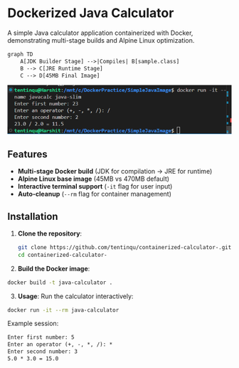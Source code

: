 # Dockerized Java Calculator

A simple Java calculator application containerized with Docker, demonstrating multi-stage builds and Alpine Linux optimization.

```mermaid
graph TD
    A[JDK Builder Stage] -->|Compiles| B[sample.class]
    B --> C[JRE Runtime Stage]
    C --> D[45MB Final Image]
```

![Calculator Demo](screenshots/3.png)
## Features
- **Multi-stage Docker build** (JDK for compilation → JRE for runtime)
- **Alpine Linux base image** (45MB vs 470MB default)
- **Interactive terminal support** (`-it` flag for user input)
- **Auto-cleanup** (`--rm` flag for container management)

## Installation
1. **Clone the repository**:
   ```bash
   git clone https://github.com/tentinqu/containerized-calculator-.git
   cd containerized-calculator-
   ```

2. **Build the Docker image**:

```bash
docker build -t java-calculator .
```

3. **Usage**:
Run the calculator interactively:

```bash
docker run -it --rm java-calculator
```
Example session:

```text
Enter first number: 5
Enter an operator (+, -, *, /): *
Enter second number: 3
5.0 * 3.0 = 15.0
```
